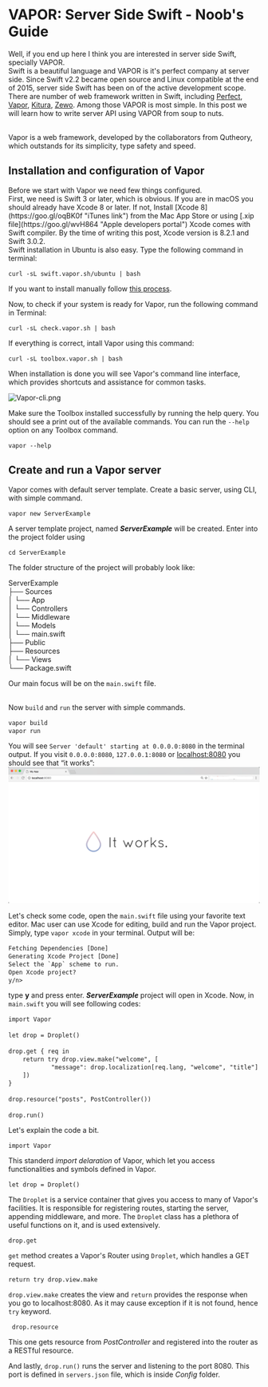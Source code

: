 # VAPOR: Server Side Swift - Noob's Guide

Well, if you end up here I think you are interested in server side Swift, specially VAPOR.<br/> 
Swift is a beautiful language and VAPOR is it's perfect company at server side. Since Swift v2.2 became open source and
Linux compatible at the end of 2015, server side Swift has been on of the active development scope. There are number
of web framework written in Swift, including [Perfect](https://github.com/PerfectlySoft/Perfect), 
[Vapor](https://github.com/vapor/vapor), [Kitura](https://github.com/IBM-Swift/Kitura), [Zewo](https://github.com/Zewo/Zewo).
Among those VAPOR is most simple. In this post we will learn how to write server API using VAPOR from soup to nuts.<br/><br/>

Vapor is a web framework, developed by the collaborators from Qutheory, which outstands for its simplicity, type safety and speed.

<h2>Installation and configuration of Vapor</h2>
Before we start with Vapor we need few things configured.<br/>
First, we need is Swift 3 or later, which is obvious. If you are in macOS you should already have Xcode 8 or later. If not, Install [Xcode 8](https://goo.gl/oqBK0f "iTunes link") from the Mac App Store 
or using [.xip file](https://goo.gl/wvH864 "Apple developers portal") Xcode comes with Swift compiler. By the time of writing this post, Xcode version is 8.2.1 and Swift 3.0.2. 
<br/>
Swift installation in Ubuntu is also easy. Type the following command in terminal:

    curl -sL swift.vapor.sh/ubuntu | bash
If you want to install manually follow [this process](https://vapor.github.io/documentation/getting-started/install-swift-3-ubuntu.html).<br/>

Now, to check if your system is ready for Vapor, run the following command in Terminal:

    curl -sL check.vapor.sh | bash
If everything is correct, intall Vapor using this command:

    curl -sL toolbox.vapor.sh | bash
    
When installation is done you will see Vapor's command line interface, which provides shortcuts and assistance for common tasks.

![Vapor-cli.png](https://cloud.githubusercontent.com/assets/1342803/17454691/97e549e2-5b6d-11e6-979a-f0cd6b6f1b0a.png)

Make sure the Toolbox installed successfully by running the help query. You should see a print out of the available commands. You can run the `--help` option on any Toolbox command.

    vapor --help
    
<h2>Create and run a Vapor server</h2>
Vapor comes with default server template. Create a basic server, using CLI, with simple command.

    vapor new ServerExample
A server template project, named ***ServerExample*** will be created. Enter into the project folder using

    cd ServerExample
The folder structure of the project will probably look like:

ServerExample<br/>
├── Sources<br/>
│   └── App<br/>
│       └── Controllers<br/>
│       └── Middleware<br/>
│       └── Models<br/>
│       └── main.swift<br/>
├── Public<br/>
├── Resources<br/>
│   └── Views<br/>
└── Package.swift<br/>

Our main focus will be on the `main.swift` file.<br/><br/>

Now `build` and `run` the server with simple commands.

    vapor build
    vapor run
You will see `Server 'default' starting at 0.0.0.0:8080` in the terminal output. If you visit `0.0.0.0:8080`, `127.0.0.1:8080` or [localhost:8080](http://localhost:8080/) you should see that “it works”:
![vapor.png](https://github.com/mjhassan/VAPOR-Server-Side-Swift---Noob-s-Guide/blob/master/vapor.png)

Let's check some code, open the `main.swift` file using your favorite text editor. Mac user can use Xcode for editing, build and run the Vapor project. Simply, type `vapor xcode` in your terminal. Output will be:

    Fetching Dependencies [Done]
    Generating Xcode Project [Done]
    Select the `App` scheme to run.
    Open Xcode project?
    y/n>
type **y** and press enter. ***ServerExample*** project will open in Xcode. Now, in `main.swift` you will see following codes:

    import Vapor
 
    let drop = Droplet()
 
    drop.get { req in
        return try drop.view.make("welcome", [
                "message": drop.localization[req.lang, "welcome", "title"]
        ])
    }
     
    drop.resource("posts", PostController())
     
    drop.run()

Let's explain the code a bit.

    import Vapor
This standerd _import delaration_ of Vapor, which let you access functionalities and symbols defined in Vapor.

    let drop = Droplet()
The `Droplet` is a service container that gives you access to many of Vapor's facilities. It is responsible for registering routes, starting the server, appending middleware, and more. The `Droplet` class has a plethora of useful functions on it, and is used extensively.

    drop.get
`get` method creates a Vapor's Router using `Droplet`, which handles a GET request.

    return try drop.view.make
 `drop.view.make` creates the view and `return` provides the response when you go to localhost:8080. As it may cause exception if it is not found, hence `try` keyword.
 
     drop.resource
This one gets resource from _PostController_ and registered into the router as a RESTful resource.

And lastly, `drop.run()` runs the server and listening to the port 8080. This port is defined in `servers.json` file, which is inside _Config_ folder.

